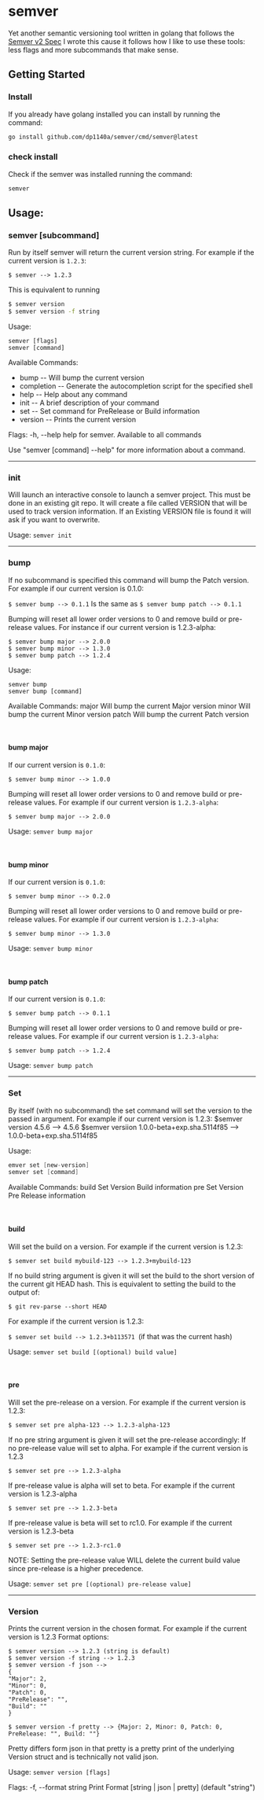 # semver

Yet another semantic versioning tool written in golang that follows the [Semver v2 Spec](https://semver.org/)
I wrote this cause it follows how I like to use these tools: less flags and more subcommands that make sense.

## Getting Started

### Install
If you already have golang installed you can install by running the command:

```sh
go install github.com/dp1140a/semver/cmd/semver@latest
```

### check install
Check if the semver was installed running the command:

```sh
semver 
```

## Usage:
### semver [subcommand]
Run by itself semver will return the current version string. For example if the current version is ```1.2.3```:
```
$ semver --> 1.2.3
```
This is equivalent to running

```bash
$ semver version
$ semver version -f string
```
Usage:
```
semver [flags]
semver [command]
```

Available Commands:
* bump -- Will bump the current version
* completion -- Generate the autocompletion script for the specified shell
* help -- Help about any command
* init -- A brief description of your command
* set -- Set command for PreRelease or Build information
* version -- Prints the current version

Flags:
-h, --help   help for semver. Available to all commands

Use "semver [command] --help" for more information about a command.

---

### init

Will launch an interactive console to launch a semver project.  This must be done in an existing git repo.
It will create a file called VERSION that will be used to track version information.  If an Existing VERSION file is found it will ask if you want to overwrite.

Usage:
```semver init```

---

### bump

If no subcommand is specified this command will bump the Patch version.  For example if our current version is 0.1.0:

```$ semver bump --> 0.1.1```
Is the same as
```$ semver bump patch --> 0.1.1```

Bumping will reset all lower order versions to 0 and remove build or pre-release values.  For instance if our current version is 1.2.3-alpha:

```
$ semver bump major --> 2.0.0
$ semver bump minor --> 1.3.0
$ semver bump patch --> 1.2.4
```

Usage:
```
semver bump 
semver bump [command]
```

Available Commands:
major       Will bump the current Major version
minor       Will bump the current Minor version
patch       Will bump the current Patch version

<br/>

#### bump major
If our current version is `0.1.0`:
```
$ semver bump minor --> 1.0.0
```

Bumping will reset all lower order versions to 0 and remove build or pre-release values.  For example if our current version is `1.2.3-alpha`:

```
$ semver bump major --> 2.0.0
```

Usage:
```semver bump major```

<br/>

#### bump minor
If our current version is `0.1.0`:

```
$ semver bump minor --> 0.2.0
```

Bumping will reset all lower order versions to 0 and remove build or pre-release values.  For example if our current version is `1.2.3-alpha`:
```
$ semver bump minor --> 1.3.0
```
Usage:
```semver bump minor```

<br/>

#### bump patch
If our current version is `0.1.0`:

```
$ semver bump patch --> 0.1.1
```

Bumping will reset all lower order versions to 0 and remove build or pre-release values.  For example if our current version is `1.2.3-alpha`:

```$ semver bump patch --> 1.2.4```

Usage:
```semver bump patch```

---

### Set
By itself (with no subcommand) the set command will set the version to the passed in argument.  For example if our current version is 1.2.3:
$semver version 4.5.6 --> 4.5.6
$semver versiion 1.0.0-beta+exp.sha.5114f85 --> 1.0.0-beta+exp.sha.5114f85

Usage:
```s
emver set [new-version]
semver set [command]
```

Available Commands:
build       Set Version Build information
pre         Set Version Pre Release information

<br/>

#### build
Will set the build on a version.  For example if the current version is 1.2.3:

```$ semver set build mybuild-123 --> 1.2.3+mybuild-123```

If no build string argument is given it will set the build to the short version of the current git HEAD hash.
This is equivalent to setting the build to the output of:

```$ git rev-parse --short HEAD```

For example if the current version is 1.2.3:

```$ semver set build --> 1.2.3+b113571 ```(if that was the current hash)

Usage:
```semver set build [(optional) build value]```

<br/>

#### pre 
Will set the pre-release on a version.  For example if the current version is 1.2.3:

``$ semver set pre alpha-123 --> 1.2.3-alpha-123``

If no pre string argument is given it will set the pre-release accordingly:
If no pre-release value will set to alpha.  For example if the current version is 1.2.3

```$ semver set pre --> 1.2.3-alpha```

If pre-release value is alpha will set to beta.  For example if the current version is 1.2.3-alpha

```$ semver set pre --> 1.2.3-beta```

If pre-release value is beta will set to rc1.0.  For example if the current version is 1.2.3-beta

```$ semver set pre --> 1.2.3-rc1.0```

NOTE: Setting the pre-release value WILL delete the current build value since pre-release is a higher precedence.

Usage:
```semver set pre [(optional) pre-release value]```

---
### Version
Prints the current version in the chosen format. For example if the current version is 1.2.3 Format options:

```
$ semver version --> 1.2.3 (string is default)
$ semver version -f string --> 1.2.3
$ semver version -f json -->
{
"Major": 2,
"Minor": 0,
"Patch": 0,
"PreRelease": "",
"Build": ""
}

$ semver version -f pretty --> {Major: 2, Minor: 0, Patch: 0, PreRelease: "", Build: ""}
```

Pretty differs form json in that pretty is a pretty print of the underlying Version struct and is technically not valid json.

Usage:
``semver version [flags]``

Flags:
-f, --format string   Print Format [string | json | pretty] (default "string")
